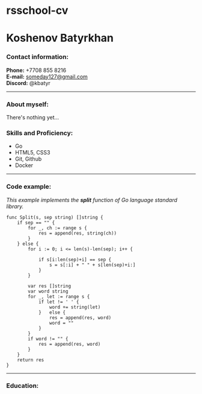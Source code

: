 # rsschool-cv
# Koshenov Batyrkhan
### Contact information:
**Phone:** +7708 855 8216  
**E-mail:** someday127@gmail.com  
**Discord:** @kbatyr
***
### About myself:
There's nothing yet...
### Skills and Proficiency:
* Go
* HTML5, CSS3
* Git, Github
* Docker
***
### Code example:
*This example implements the **split** function of Go language standard library.*  
```
func Split(s, sep string) []string {
	if sep == "" {
		for _, ch := range s {
			res = append(res, string(ch))
		}
	} else {
		for i := 0; i <= len(s)-len(sep); i++ {

			if s[i:len(sep)+i] == sep {
				s = s[:i] + " " + s[len(sep)+i:]
			}
		}

		var res []string
		var word string
		for _, let := range s {
			if let != ' ' {
				word += string(let)
			} 	else {
				res = append(res, word)
				word = ""
			}
		}
		if word != "" {
			res = append(res, word)
		}
	}
	return res
}
```
***
### Education: